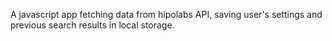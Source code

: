 A javascript app fetching data from hipolabs API, saving user's settings and previous search results in local storage.
